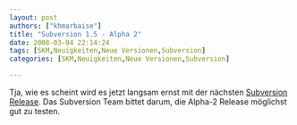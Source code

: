 ```yaml
---
layout: post
authors: ["khmarbaise"]
title: "Subversion 1.5 - Alpha 2"
date: 2008-03-04 22:14:24
tags: [SKM,Neuigkeiten,Neue Versionen,Subversion]
categories: [SKM,Neuigkeiten,Neue Versionen,Subversion]

---
```

Tja, wie es scheint wird es jetzt langsam ernst mit der nächsten <a href="http://blogs.open.collab.net/svn/2008/03/subversion-15-a.html"  title="Subversion 1.5 Alpha 2">Subversion Release</a>. Das Subversion Team bittet darum, die Alpha-2 Release möglichst gut zu testen.

